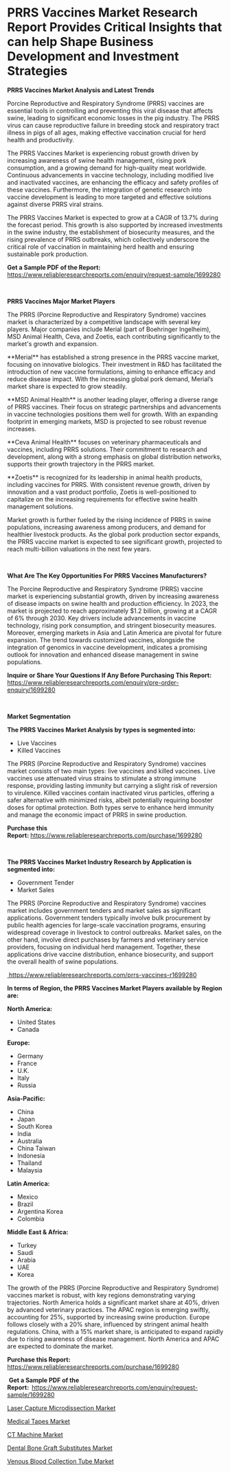 <p><h1>PRRS Vaccines Market Research Report Provides Critical Insights that can help Shape Business Development and Investment Strategies</h1></p><p><strong>PRRS Vaccines Market Analysis and Latest Trends</strong></p>
<p><p>Porcine Reproductive and Respiratory Syndrome (PRRS) vaccines are essential tools in controlling and preventing this viral disease that affects swine, leading to significant economic losses in the pig industry. The PRRS virus can cause reproductive failure in breeding stock and respiratory tract illness in pigs of all ages, making effective vaccination crucial for herd health and productivity.</p><p>The PRRS Vaccines Market is experiencing robust growth driven by increasing awareness of swine health management, rising pork consumption, and a growing demand for high-quality meat worldwide. Continuous advancements in vaccine technology, including modified live and inactivated vaccines, are enhancing the efficacy and safety profiles of these vaccines. Furthermore, the integration of genetic research into vaccine development is leading to more targeted and effective solutions against diverse PRRS viral strains.</p><p>The PRRS Vaccines Market is expected to grow at a CAGR of 13.7% during the forecast period. This growth is also supported by increased investments in the swine industry, the establishment of biosecurity measures, and the rising prevalence of PRRS outbreaks, which collectively underscore the critical role of vaccination in maintaining herd health and ensuring sustainable pork production.</p></p>
<p><strong>Get a Sample PDF of the Report:&nbsp;</strong> <a href="https://www.reliableresearchreports.com/enquiry/request-sample/1699280?utm_campaign=1629&utm_medium=2&utm_source=Github&utm_content=ia&utm_term=20102024&utm_id=prrs-vaccines">https://www.reliableresearchreports.com/enquiry/request-sample/1699280</a></p>
<p>&nbsp;</p>
<p><strong>PRRS Vaccines Major Market Players</strong></p>
<p><p>The PRRS (Porcine Reproductive and Respiratory Syndrome) vaccines market is characterized by a competitive landscape with several key players. Major companies include Merial (part of Boehringer Ingelheim), MSD Animal Health, Ceva, and Zoetis, each contributing significantly to the market's growth and expansion.</p><p>**Merial** has established a strong presence in the PRRS vaccine market, focusing on innovative biologics. Their investment in R&D has facilitated the introduction of new vaccine formulations, aiming to enhance efficacy and reduce disease impact. With the increasing global pork demand, Merial’s market share is expected to grow steadily.</p><p>**MSD Animal Health** is another leading player, offering a diverse range of PRRS vaccines. Their focus on strategic partnerships and advancements in vaccine technologies positions them well for growth. With an expanding footprint in emerging markets, MSD is projected to see robust revenue increases.</p><p>**Ceva Animal Health** focuses on veterinary pharmaceuticals and vaccines, including PRRS solutions. Their commitment to research and development, along with a strong emphasis on global distribution networks, supports their growth trajectory in the PRRS market.</p><p>**Zoetis** is recognized for its leadership in animal health products, including vaccines for PRRS. With consistent revenue growth, driven by innovation and a vast product portfolio, Zoetis is well-positioned to capitalize on the increasing requirements for effective swine health management solutions.</p><p>Market growth is further fueled by the rising incidence of PRRS in swine populations, increasing awareness among producers, and demand for healthier livestock products. As the global pork production sector expands, the PRRS vaccine market is expected to see significant growth, projected to reach multi-billion valuations in the next few years.</p></p>
<p>&nbsp;</p>
<p><strong>What Are The Key Opportunities For PRRS Vaccines Manufacturers?</strong></p>
<p><p>The Porcine Reproductive and Respiratory Syndrome (PRRS) vaccine market is experiencing substantial growth, driven by increasing awareness of disease impacts on swine health and production efficiency. In 2023, the market is projected to reach approximately $1.2 billion, growing at a CAGR of 6% through 2030. Key drivers include advancements in vaccine technology, rising pork consumption, and stringent biosecurity measures. Moreover, emerging markets in Asia and Latin America are pivotal for future expansion. The trend towards customized vaccines, alongside the integration of genomics in vaccine development, indicates a promising outlook for innovation and enhanced disease management in swine populations.</p></p>
<p><strong>Inquire or Share Your Questions If Any Before Purchasing This Report:</strong> <a href="https://www.reliableresearchreports.com/enquiry/pre-order-enquiry/1699280?utm_campaign=1629&utm_medium=2&utm_source=Github&utm_content=ia&utm_term=20102024&utm_id=prrs-vaccines">https://www.reliableresearchreports.com/enquiry/pre-order-enquiry/1699280</a></p>
<p>&nbsp;</p>
<p><strong>Market Segmentation</strong></p>
<p><strong>The PRRS Vaccines Market Analysis by types is segmented into:</strong></p>
<p><ul><li>Live Vaccines</li><li>Killed Vaccines</li></ul></p>
<p><p>The PRRS (Porcine Reproductive and Respiratory Syndrome) vaccines market consists of two main types: live vaccines and killed vaccines. Live vaccines use attenuated virus strains to stimulate a strong immune response, providing lasting immunity but carrying a slight risk of reversion to virulence. Killed vaccines contain inactivated virus particles, offering a safer alternative with minimized risks, albeit potentially requiring booster doses for optimal protection. Both types serve to enhance herd immunity and manage the economic impact of PRRS in swine production.</p></p>
<p><strong>Purchase this Report:&nbsp;</strong><a href="https://www.reliableresearchreports.com/purchase/1699280?utm_campaign=1629&utm_medium=2&utm_source=Github&utm_content=ia&utm_term=20102024&utm_id=prrs-vaccines">https://www.reliableresearchreports.com/purchase/1699280</a></p>
<p>&nbsp;</p>
<p><strong>The PRRS Vaccines Market Industry Research by Application is segmented into:</strong></p>
<p><ul><li>Government Tender</li><li>Market Sales</li></ul></p>
<p><p>The PRRS (Porcine Reproductive and Respiratory Syndrome) vaccines market includes government tenders and market sales as significant applications. Government tenders typically involve bulk procurement by public health agencies for large-scale vaccination programs, ensuring widespread coverage in livestock to control outbreaks. Market sales, on the other hand, involve direct purchases by farmers and veterinary service providers, focusing on individual herd management. Together, these applications drive vaccine distribution, enhance biosecurity, and support the overall health of swine populations.</p></p>
<p><a href="https://www.reliableresearchreports.com/prrs-vaccines-r1699280?utm_campaign=1629&utm_medium=2&utm_source=Github&utm_content=ia&utm_term=20102024&utm_id=prrs-vaccines">&nbsp;https://www.reliableresearchreports.com/prrs-vaccines-r1699280</a></p>
<p><strong>In terms of Region, the PRRS Vaccines Market Players available by Region are:</strong></p>
<p>
    <p> <strong> North America: </strong>
        <ul>
            <li>United States</li>
            <li>Canada</li>
        </ul>
        </p> 
    <p> <strong> Europe: </strong>
        <ul>
            <li>Germany</li>
            <li>France</li>
            <li>U.K.</li>
            <li>Italy</li>
            <li>Russia</li>
        </ul>
        </p> 
    <p> <strong> Asia-Pacific: </strong>
        <ul>
            <li>China</li>
            <li>Japan</li>
            <li>South Korea</li>
            <li>India</li>
            <li>Australia</li>
            <li>China Taiwan</li>
            <li>Indonesia</li>
            <li>Thailand</li>
            <li>Malaysia</li>
        </ul>
        </p> 
    <p> <strong> Latin America: </strong>
        <ul>
            <li>Mexico</li>
            <li>Brazil</li>
            <li>Argentina Korea</li>
            <li>Colombia</li>
        </ul>
        </p> 
    <p> <strong> Middle East & Africa: </strong>
        <ul>
            <li>Turkey</li>
            <li>Saudi</li>
            <li>Arabia</li>
            <li>UAE</li>
            <li>Korea</li>
        </ul>
    </p>
    </p>
<p><p>The growth of the PRRS (Porcine Reproductive and Respiratory Syndrome) vaccines market is robust, with key regions demonstrating varying trajectories. North America holds a significant market share at 40%, driven by advanced veterinary practices. The APAC region is emerging swiftly, accounting for 25%, supported by increasing swine production. Europe follows closely with a 20% share, influenced by stringent animal health regulations. China, with a 15% market share, is anticipated to expand rapidly due to rising awareness of disease management. North America and APAC are expected to dominate the market.</p></p>
<p><strong>Purchase this Report: </strong><a href="https://www.reliableresearchreports.com/purchase/1699280?utm_campaign=1629&utm_medium=2&utm_source=Github&utm_content=ia&utm_term=20102024&utm_id=prrs-vaccines">https://www.reliableresearchreports.com/purchase/1699280</a></p>
<p>&nbsp;<strong>Get a Sample PDF of the Report:&nbsp;&nbsp;</strong><a href="https://www.reliableresearchreports.com/enquiry/request-sample/1699280?utm_campaign=1629&utm_medium=2&utm_source=Github&utm_content=ia&utm_term=20102024&utm_id=prrs-vaccines">https://www.reliableresearchreports.com/enquiry/request-sample/1699280</a></p>
<p><strong></strong></p>
<p><p><a href="https://www.linkedin.com/pulse/navigating-global-laser-capture-microdissection-market-iavve?utm_campaign=1629&utm_medium=2&utm_source=Github&utm_content=ia&utm_term=20102024&utm_id=prrs-vaccines">Laser Capture Microdissection Market</a></p><p><a href="https://www.linkedin.com/pulse/emerging-medical-tapes-market-opportunities-analysis-investors-6nzxe?utm_campaign=1629&utm_medium=2&utm_source=Github&utm_content=ia&utm_term=20102024&utm_id=prrs-vaccines">Medical Tapes Market</a></p><p><a href="https://www.linkedin.com/pulse/ct-machine-market-share-size-trends-industry-analysis-report-fw7ie?utm_campaign=1629&utm_medium=2&utm_source=Github&utm_content=ia&utm_term=20102024&utm_id=prrs-vaccines">CT Machine Market</a></p><p><a href="https://www.linkedin.com/pulse/competitive-intelligence-dental-bone-graft-substitutes-b7cde?utm_campaign=1629&utm_medium=2&utm_source=Github&utm_content=ia&utm_term=20102024&utm_id=prrs-vaccines">Dental Bone Graft Substitutes Market</a></p><p><a href="https://www.linkedin.com/pulse/global-venous-blood-collection-tube-99-cagr-forecast-2024--jpjae?utm_campaign=1629&utm_medium=2&utm_source=Github&utm_content=ia&utm_term=20102024&utm_id=prrs-vaccines">Venous Blood Collection Tube Market</a></p></p>
